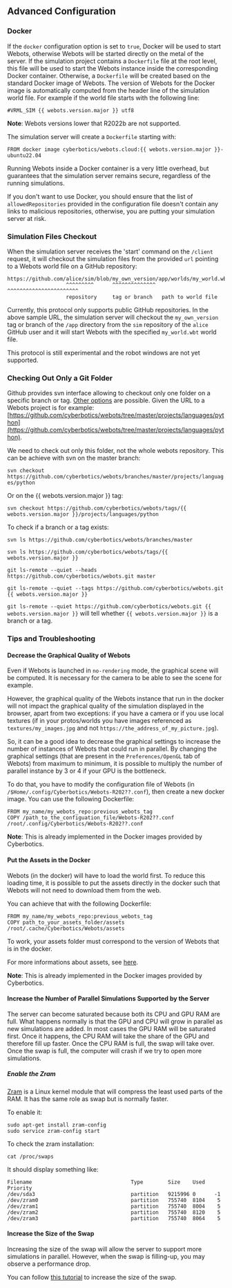 ## Advanced Configuration

### Docker

If the `docker` configuration option is set to `true`, Docker will be used to start Webots, otherwise Webots will be started directly on the metal of the server.
If the simulation project contains a `Dockerfile` file at the root level, this file will be used to start the Webots instance inside the corresponding Docker container.
Otherwise, a `Dockerfile` will be created based on the standard Docker image of Webots.
The version of Webots for the Docker image is automatically computed from the header line of the simulation world file.
For example if the world file starts with the following line:

```
#VRML_SIM {{ webots.version.major }} utf8
```
**Note**: Webots versions lower that R2022b are not supported.

The simulation server will create a `Dockerfile` starting with:
```
FROM docker image cyberbotics/webots.cloud:{{ webots.version.major }}-ubuntu22.04
```

Running Webots inside a Docker container is a very little overhead, but guarantees that the simulation server remains secure, regardless of the running simulations.

If you don't want to use Docker, you should ensure that the list of `allowedRepositories` provided in the configuration file doesn't contain any links to malicious repositories, otherwise, you are putting your simulation server at risk.

### Simulation Files Checkout

When the simulation server receives the 'start' command on the `/client` request, it will checkout the simulation files from the provided `url` pointing to a Webots world file on a GitHub repository:
```
https://github.com/alice/sim/blob/my_own_version/app/worlds/my_world.wbt
                   ^^^^^^^^^      ^^^^^^^^^^^^^^ ^^^^^^^^^^^^^^^^^^^^^^^
                   repository     tag or branch   path to world file
```
Currently, this protocol only supports public GitHub repositories.
In the above sample URL, the simulation server will checkout the `my_own_version` tag or branch of the `/app` directory from the `sim` repository of the `alice` GitHub user and it will start Webots with the specified `my_world.wbt` world file.

This protocol is still experimental and the robot windows are not yet supported.

### Checking Out Only a Git Folder

Github provides svn interface allowing to checkout only one folder on a specific branch or tag.
[Other options](https://stackoverflow.com/questions/7106012/download-a-single-folder-or-directory-from-a-github-repo) are possible.
Given the URL to a Webots project is for example: [https://github.com/cyberbotics/webots/tree/master/projects/languages/python](https://github.com/cyberbotics/webots/tree/master/projects/languages/python).

We need to check out only this folder, not the whole webots repository.
This can be achieve with svn on the master branch:

`svn checkout https://github.com/cyberbotics/webots/branches/master/projects/languages/python`

Or on the {{ webots.version.major }} tag:

`svn checkout https://github.com/cyberbotics/webots/tags/{{ webots.version.major }}/projects/languages/python`

To check if a branch or a tag exists:

`svn ls https://github.com/cyberbotics/webots/branches/master`

`svn ls https://github.com/cyberbotics/webots/tags/{{ webots.version.major }}`

`git ls-remote --quiet --heads https://github.com/cyberbotics/webots.git master`

`git ls-remote --quiet --tags https://github.com/cyberbotics/webots.git {{ webots.version.major }}`

`git ls-remote --quiet https://github.com/cyberbotics/webots.git {{ webots.version.major }}` will tell whether `{{ webots.version.major }}` is a branch or a tag.

### Tips and Troubleshooting

#### Decrease the Graphical Quality of Webots
Even if Webots is launched in `no-rendering` mode, the graphical scene will be computed. It is necessary for the camera to be able to see the scene for example.

However, the graphical quality of the Webots instance that run in the docker will not impact the graphical quality of the simulation displayed in the browser, apart from two exceptions: if you have a camera or if you use local textures (if in your protos/worlds you have images referenced as `textures/my_images.jpg` and not `https://the_address_of_my_picture.jpg`).

So, it can be a good idea to decrease the graphical settings to increase the number of instances of Webots that could run in parallel.
By changing the graphical settings (that are present in the `Preferences/OpenGL` tab of Webots) from maximum to minimum, it is possible to multiply the number of parallel instance by 3 or 4 if your GPU is the bottleneck.

To do that, you have to modify the configuration file of Webots (in `/$Home/.config/Cyberbotics/Webots-R202??.conf`), then create a new docker image. You can use the following Dockerfile:
```
FROM my_name/my_webots_repo:previous_webots_tag
COPY /path_to_the_configuation_file/Webots-R202??.conf /root/.config/Cyberbotics/Webots-R202??.conf
```

**Note**: This is already implemented in the Docker images provided by Cyberbotics.
#### Put the Assets in the Docker
Webots (in the docker) will have to load the world first. To reduce this loading time, it is possible to put the assets directly in the docker such that Webots will not need to download them from the web.

You can achieve that with the following Dockerfile:
```
FROM my_name/my_webots_repo:previous_webots_tag
COPY path_to_your_assets_folder/assets /root/.cache/Cyberbotics/Webots/assets
```

To work, your assets folder must correspond to the version of Webots that is in the docker.

For more informations about assets, see [here](installation-procedure.md#asset-cache-download).

**Note**: This is already implemented in the Docker images provided by Cyberbotics.

#### Increase the Number of Parallel Simulations Supported by the Server

The server can become saturated because both its CPU and GPU RAM are full.
What happens normally is that the GPU and CPU will grow in parallel as new simulations are added.
In most cases the GPU RAM will be saturated first.
Once it happens, the CPU RAM will take the share of the GPU and therefore fill up faster.
Once the CPU RAM is full, the swap will take over.
Once the swap is full, the computer will crash if we try to open more simulations.

##### Enable the Zram

[Zram](https://en.wikipedia.org/wiki/Zram) is a Linux kernel module that will compress the least used parts of the RAM.
It has the same role as swap but is normally faster.

To enable it:
```
sudo apt-get install zram-config
sudo service zram-config start
```

To check the zram installation:
```
cat /proc/swaps
```

It should display something like:
```
Filename                                Type        Size    Used   Priority
/dev/sda3                               partition   9215996 0      -1
/dev/zram0                              partition   755740  8104    5
/dev/zram1                              partition   755740  8004    5
/dev/zram2                              partition   755740  8120    5
/dev/zram3                              partition   755740  8064    5
```

#### Increase the Size of the Swap

Increasing the size of the swap will allow the server to support more simulations in parallel.
However, when the swap is filling-up, you may observe a performance drop.

You can follow [this tutorial](https://linuxhandbook.com/increase-swap-ubuntu/) to increase the size of the swap.
